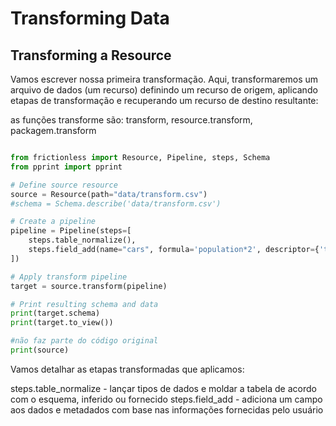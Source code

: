 # Transforming Data

## Transforming a Resource

Vamos escrever nossa primeira transformação. Aqui, transformaremos um arquivo de dados (um recurso) definindo um recurso de origem, aplicando etapas de transformação e recuperando um recurso de destino resultante: 

as funções transforme são: transform, resource.transform, packagem.transform

```python script

from frictionless import Resource, Pipeline, steps, Schema
from pprint import pprint

# Define source resource
source = Resource(path="data/transform.csv")
#schema = Schema.describe('data/transform.csv')

# Create a pipeline
pipeline = Pipeline(steps=[
    steps.table_normalize(),
    steps.field_add(name="cars", formula='population*2', descriptor={'type': 'integer'}),
])

# Apply transform pipeline
target = source.transform(pipeline)

# Print resulting schema and data
print(target.schema)
print(target.to_view())

#não faz parte do código original
print(source)

```

Vamos detalhar as etapas transformadas que aplicamos:

steps.table_normalize - lançar tipos de dados e moldar a tabela de acordo com o esquema, inferido ou fornecido 
steps.field_add - adiciona um campo aos dados e metadados com base nas informações fornecidas pelo usuário 

```python script

```

```python script
```
